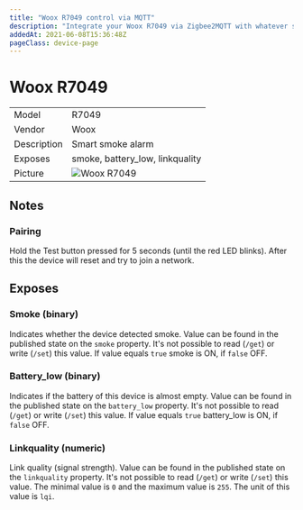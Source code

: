 ```yaml
---
title: "Woox R7049 control via MQTT"
description: "Integrate your Woox R7049 via Zigbee2MQTT with whatever smart home infrastructure you are using without the vendors bridge or gateway."
addedAt: 2021-06-08T15:36:48Z
pageClass: device-page
---
```


<!-- !!!! -->
<!-- ATTENTION: This file is auto-generated through docgen! -->
<!-- You can only edit the "## Notes"-Section till next h1 (#) or h2 heading (##). -->
<!-- Do NOT use h1 or h2 heading within "## Notes"-Section. -->
<!-- !!!! -->

# Woox R7049

|     |     |
|-----|-----|
| Model | R7049  |
| Vendor  | Woox  |
| Description | Smart smoke alarm |
| Exposes | smoke, battery_low, linkquality |
| Picture | ![Woox R7049](https://psi-4ward.github.io/zigbee2mqtt.io/images/devices/R7049.jpg) |


<!-- Notes BEGIN: You can edit here. Add "## Notes" headline if not already present. -->
## Notes


### Pairing
Hold the Test button pressed for 5 seconds (until the red LED blinks).
After this the device will reset and try to join a network.

<!-- Notes END: Do not edit below this line -->


## Exposes

### Smoke (binary)
Indicates whether the device detected smoke.
Value can be found in the published state on the `smoke` property.
It's not possible to read (`/get`) or write (`/set`) this value.
If value equals `true` smoke is ON, if `false` OFF.

### Battery_low (binary)
Indicates if the battery of this device is almost empty.
Value can be found in the published state on the `battery_low` property.
It's not possible to read (`/get`) or write (`/set`) this value.
If value equals `true` battery_low is ON, if `false` OFF.

### Linkquality (numeric)
Link quality (signal strength).
Value can be found in the published state on the `linkquality` property.
It's not possible to read (`/get`) or write (`/set`) this value.
The minimal value is `0` and the maximum value is `255`.
The unit of this value is `lqi`.

